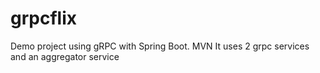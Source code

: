 # grpcflix

Demo project using gRPC with Spring Boot.
MVN
It uses 2 grpc services and an aggregator service
